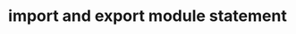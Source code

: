 ---
title: "import and export module statement"
ms.date: "07/06/2019"
helpviewer_keywords: ["import module [C++]", "modules [C++], import"]
ms.description: Use the import statement to access types and functions defined in the specified module.
---
